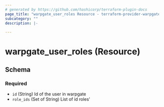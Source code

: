 ```yaml
---
# generated by https://github.com/hashicorp/terraform-plugin-docs
page_title: "warpgate_user_roles Resource - terraform-provider-warpgate"
subcategory: ""
description: |-
  
---
```


# warpgate_user_roles (Resource)





<!-- schema generated by tfplugindocs -->
## Schema

### Required

- `id` (String) Id of the user in warpgate
- `role_ids` (Set of String) List of id roles'



